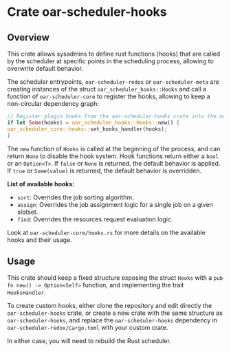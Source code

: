 # Crate oar-scheduler-hooks

## Overview

This crate allows sysadmins to define rust functions (hooks) that are called by the scheduler at specific points in the scheduling process, allowing
to overwrite default behavior.

The scheduler entrypoints, `oar-scheduler-redox` or `oar-scheduler-meta` are creating instances of the struct `oar_scheduler_hooks::Hooks` and call a
function of
`oar-scheduler-core` to register the hooks, allowing to keep a non-circular dependency graph:

```rust
// Register plugin hooks from the oar-scheduler-hooks crate into the oar-scheduler-core crate
if let Some(hooks) = oar_scheduler_hooks::Hooks::new() {
oar_scheduler_core::hooks::set_hooks_handler(hooks);
}
```

The `new` function of `Hooks` is called at the beginning of the process, and can return `None` to disable the hook system.
Hook functions return either a `bool` or an `Option<T>`. If `false` or `None` is returned, the default behavior is applied. If `true` or `Some(value)`
is returned, the default behavior is overridden.

**List of available hooks:**

- `sort`: Overrides the job sorting algorithm.
- `assign`: Overrides the job assignment logic for a single job on a given slotset.
- `find`: Overrides the resources request evaluation logic.

Look at `oar-scheduler-core/hooks.rs` for more details on the available hooks and their usage.

## Usage

This crate should keep a fixed structure exposing the struct `Hooks` with a `pub fn new() -> Option<Self>` function,
and implementing the trait `HooksHandler`.

To create custom hooks, either clone the repository and edit directly the `oar-scheduler-hooks` crate, or create a new crate with the same structure
as `oar-scheduler-hooks`,
and replace the `oar-scheduler-hooks` dependency in `oar-scheduler-redox/Cargo.toml` with your custom crate.

In either case, you will need to rebuild the Rust scheduler.
